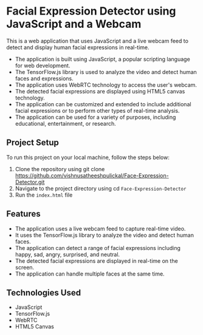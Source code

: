 # Facial Expression Detector using JavaScript and a Webcam
This is a web application that uses JavaScript and a live webcam feed to detect and display human facial expressions in real-time.
 * The application is built using JavaScript, a popular scripting language for web development.
 * The TensorFlow.js library is used to analyze the video and detect human faces and expressions.
 * The application uses WebRTC technology to access the user's webcam.
 * The detected facial expressions are displayed using HTML5 canvas technology.
 * The application can be customized and extended to include additional facial expressions or to perform other types of real-time analysis.
 * The application can be used for a variety of purposes, including educational, entertainment, or research.

## Project Setup
To run this project on your local machine, follow the steps below:

  1. Clone the repository using git clone https://github.com/vishnusatheeshpulickal/Face-Expression-Detector.git
  2. Navigate to the project directory using cd `Face-Expression-Detector`
  3. Run the `index.html` file

## Features
 * The application uses a live webcam feed to capture real-time video.
 * It uses the TensorFlow.js library to analyze the video and detect human faces.
 * The application can detect a range of facial expressions including happy, sad, angry, surprised, and neutral.
 * The detected facial expressions are displayed in real-time on the screen.
 * The application can handle multiple faces at the same time.

## Technologies Used
 * JavaScript
 * TensorFlow.js
 * WebRTC
 * HTML5 Canvas

